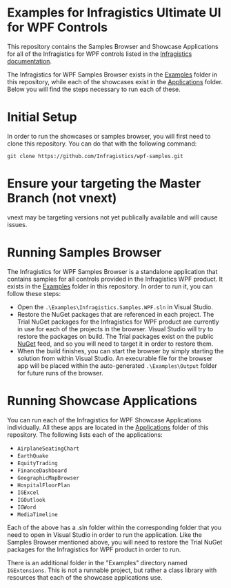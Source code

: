 # Examples for Infragistics Ultimate UI for WPF Controls

This repository contains the Samples Browser and Showcase Applications for all of the Infragistics for WPF controls listed in the [Infragistics documentation](https://www.infragistics.com/help/wpf/controls-components-and-frameworks).

The Infragistics for WPF Samples Browser exists in the [Examples](./Examples) folder in this repository, while each of the showcases exist in the [Applications](./Applications) folder. Below you will find the steps necessary to run each of these.

# Initial Setup

In order to run the showcases or samples browser, you will first need to clone this repository. You can do that with the following command:

```
git clone https://github.com/Infragistics/wpf-samples.git
```

# Ensure your targeting the Master Branch (not vnext)

vnext may be targeting versions not yet publically available and will cause issues.

# Running Samples Browser

The Infragistics for WPF Samples Browser is a standalone application that contains samples for all controls provided in the Infragistics WPF product. It exists in the [Examples](./Examples) folder in this repository. In order to run it, you can follow these steps:

- Open the `.\Examples\Infragistics.Samples.WPF.sln` in Visual Studio.
- Restore the NuGet packages that are referenced in each project. The Trial NuGet packages for the Infragistics for WPF product are currently in use for each of the projects in the browser. Visual Studio will try to restore the packages on build. The Trial packages exist on the public [NuGet](https://api.nuget.org/v3/index.json) feed, and so you will need to target it in order to restore them.
- When the build finishes, you can start the browser by simply starting the solution from within Visual Studio. An execurable file for the browser app will be placed within the auto-generated `.\Examples\Output` folder for future runs of the browser.

# Running Showcase Applications

You can run each of the Infragistics for WPF Showcase Applications individually. All these apps are located in the [Applications](./Applications) folder of this repository. The following lists each of the applications:    

- `AirplaneSeatingChart`
- `EarthQuake`
- `EquityTrading`
- `FinanceDashboard`
- `GeographicMapBrowser`
- `HospitalFloorPlan`
- `IGExcel`
- `IGOutlook`
- `IGWord`
- `MediaTimeline`

Each of the above has a .sln folder within the corresponding folder that you need to open in Visual Studio in order to run the application. Like the Samples Browser mentioned above, you will need to restore the Trial NuGet packages for the Infragistics for WPF product in order to run.

There is an additional folder in the "Examples" directory named `IGExtensions`. This is not a runnable project, but rather a class library with resources that each of the showcase applications use.    
